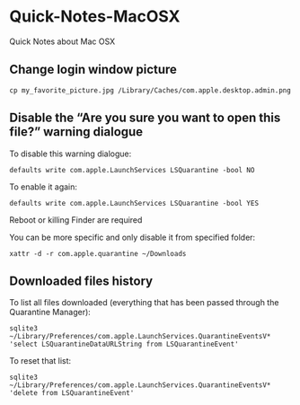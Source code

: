 # Quick-Notes-MacOSX

Quick Notes about Mac OSX


## Change login window picture

```shell
cp my_favorite_picture.jpg /Library/Caches/com.apple.desktop.admin.png
```

## Disable the “Are you sure you want to open this file?” warning dialogue

To disable this warning dialogue:
```shell
defaults write com.apple.LaunchServices LSQuarantine -bool NO
```

To enable it again:
```shell
defaults write com.apple.LaunchServices LSQuarantine -bool YES
```

Reboot or killing Finder are required

You can be more specific and only disable it from specified folder:
```shell
xattr -d -r com.apple.quarantine ~/Downloads
```


## Downloaded files history

To list all files downloaded (everything that has been passed through the Quarantine Manager):
```shell
sqlite3 ~/Library/Preferences/com.apple.LaunchServices.QuarantineEventsV* 'select LSQuarantineDataURLString from LSQuarantineEvent'
```

To reset that list:
```shell
sqlite3 ~/Library/Preferences/com.apple.LaunchServices.QuarantineEventsV* 'delete from LSQuarantineEvent'
```
